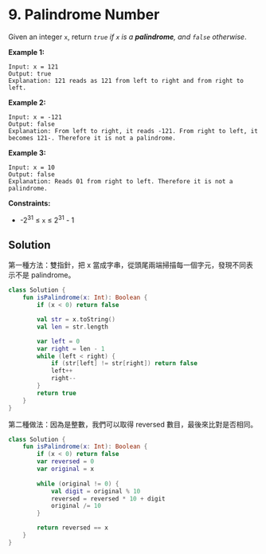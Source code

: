 # 9. Palindrome Number

Given an integer `x`, return *`true` if `x` is a **palindrome**, and `false` otherwise*.


**Example 1:**
```
Input: x = 121
Output: true
Explanation: 121 reads as 121 from left to right and from right to left.
```
**Example 2:**
```
Input: x = -121
Output: false
Explanation: From left to right, it reads -121. From right to left, it becomes 121-. Therefore it is not a palindrome.
```
**Example 3:**
```
Input: x = 10
Output: false
Explanation: Reads 01 from right to left. Therefore it is not a palindrome.
``` 

**Constraints:**

- -2<sup>31</sup> &le; `x` &le; 2<sup>31</sup> - 1

## Solution

第一種方法：雙指針，把 x 當成字串，從頭尾兩端掃描每一個字元，發現不同表示不是 palindrome。
```kotlin
class Solution {
    fun isPalindrome(x: Int): Boolean {
        if (x < 0) return false

        val str = x.toString()
        val len = str.length

        var left = 0
        var right = len - 1
        while (left < right) {
            if (str[left] != str[right]) return false
            left++
            right--
        }
        return true
    }
}
```

第二種做法：因為是整數，我們可以取得 reversed 數目，最後來比對是否相同。
```kotlin
class Solution {
    fun isPalindrome(x: Int): Boolean {
        if (x < 0) return false
        var reversed = 0
        var original = x
        
        while (original != 0) {
            val digit = original % 10
            reversed = reversed * 10 + digit
            original /= 10
        }

        return reversed == x
    }
}
```
